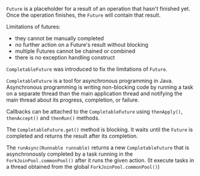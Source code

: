 `Future` is a placeholder for a result of an operation that hasn't finished yet. 
Once the operation finishes, the `Future` will contain that result.

Limitations of futures:

* they cannot be manually completed
* no further action on a Future's result without blocking
* multiple Futures cannot be chained or combined
* there is no exception handling construct

`CompletableFuture` was introduced to fix the limitations of `Future`. 

`CompletableFuture` is a tool for asynchronous programming in Java. Asynchronous programming is writing 
non-blocking code by running a task on a separate thread than the main application thread
and notifying the main thread about its progress, completion, or failure.

Callbacks can be attached to the `CompletableFuture` using `thenApply()`, `thenAccept()` and `thenRun()` 
methods.

The `CompletableFuture.get()` method is blocking. It waits until the `Future` is completed and returns 
the result after its completion.

The `runAsync(Runnable runnable)` returns a new `CompletableFuture` that is asynchronously completed by 
a task running in the `ForkJoinPool.commonPool()` after it runs the given action.
(It execute tasks in a thread obtained from the global `ForkJoinPool.commonPool()`) 
